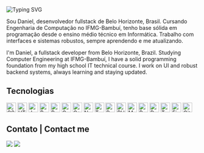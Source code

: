 <div align="left">
  <img src="https://readme-typing-svg.demolab.com?font=Fira+Code&pause=1000&color=F72585&random=false&width=435&lines=Ol%C3%A1!+Hello!" alt="Typing SVG" />
</div>

<div>
  <p>
    Sou Daniel, desenvolvedor fullstack de Belo Horizonte, Brasil. Cursando Engenharia de Computação no IFMG-Bambuí, tenho base sólida em programação desde o ensino médio técnico em Informática. Trabalho com interfaces e sistemas robustos, sempre aprendendo e me atualizando.
  </p>
  <p>
    I'm Daniel, a fullstack developer from Belo Horizonte, Brazil. Studying Computer Engineering at IFMG-Bambuí, I have a solid programming foundation from my high school IT technical course. I work on UI and robust backend systems, always learning and staying updated. 
  </p>
</div>

<div>
  <h2>Tecnologias</h2>
  <p>
    <img height="25" width="25" src="https://cdn.simpleicons.org/css3" alt="CSS3"/> 
    <img height="25" width="25" src="https://cdn.simpleicons.org/html5" alt="HTML5"/> 
    <img height="25" width="25" src="https://cdn.simpleicons.org/javascript" alt="JavaScript"/> 
    <img height="25" width="25" src="https://cdn.simpleicons.org/bootstrap" alt="Bootstrap"/> 
    <img height="25" width="25" src="https://cdn.simpleicons.org/react" alt="React"/> 
    <img height="25" width="25" src="https://cdn.simpleicons.org/openjdk" alt="OpenJDK"/>
    <img height="25" width="25" src="https://cdn.simpleicons.org/cplusplus" alt="C++"/>
    <img height="25" width="25" src="https://cdn.simpleicons.org/nodedotjs" alt="Node.js"/> 
    <img height="25" width="25" src="https://cdn.simpleicons.org/typescript" alt="TypeScript"/>
    <img height="25" width="25" src="https://cdn.simpleicons.org/python" alt="Python"/> 
    <img height="25" width="25" src="https://cdn.simpleicons.org/php" alt="PHP"/>
    <img height="25" width="25" src="https://cdn.simpleicons.org/mysql" alt="MySQL"/> 
    <img height="25" width="25" src="https://cdn.simpleicons.org/postgresql" alt="PostgreSQL"/> 
    <img height="25" width="25" src="https://cdn.simpleicons.org/docker" alt="Docker"/> 
    <img height="25" width="25" src="https://cdn.simpleicons.org/trello" alt="Trello"/> 
    <img height="25" width="25" src="https://cdn.simpleicons.org/figma" alt="Figma"/> 
    <img height="25" width="25" src="https://cdn.simpleicons.org/git" alt="Git"/> 
  </p>
</div>


<h2 align="left">Contato | Contact me</h2>
<p align="left">
<a href="mailto:drgsantaana@gmail.com"><img src="https://img.shields.io/badge/Gmail-3A0CA3?style=for-the-badge&logo=gmail&logoColor=white" target="_blank"></a>
<a href="https://www.linkedin.com/in/drgsantaana/" target="_blank"><img src="https://img.shields.io/badge/-LinkedIn-3A0CA3?style=for-the-badge&logo=linkedin&logoColor=white" target="_blank"></a>
</p>
